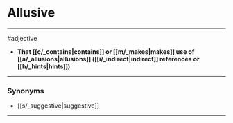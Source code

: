 # Allusive
---
#adjective
- **That [[c/_contains|contains]] or [[m/_makes|makes]] use of [[a/_allusions|allusions]] ([[i/_indirect|indirect]] references or [[h/_hints|hints]])**
---
### Synonyms
- [[s/_suggestive|suggestive]]
---
